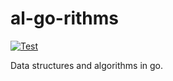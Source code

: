 # al-go-rithms

[![Test](https://github.com/chirst/al-go-rithms/actions/workflows/test.yml/badge.svg)](https://github.com/chirst/al-go-rithms/actions/workflows/test.yml)

Data structures and algorithms in go.
